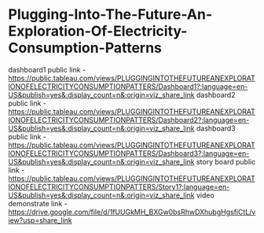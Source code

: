 # Plugging-Into-The-Future-An-Exploration-Of-Electricity-Consumption-Patterns

dashboard1 public link -https://public.tableau.com/views/PLUGGINGINTOTHEFUTUREANEXPLORATIONOFELECTRICITYCONSUMPTIONPATTERS/Dashboard1?:language=en-US&publish=yes&:display_count=n&:origin=viz_share_link
dashboard2 public link - https://public.tableau.com/views/PLUGGINGINTOTHEFUTUREANEXPLORATIONOFELECTRICITYCONSUMPTIONPATTERS/Dashboard2?:language=en-US&publish=yes&:display_count=n&:origin=viz_share_link
dashboard3 public link - https://public.tableau.com/views/PLUGGINGINTOTHEFUTUREANEXPLORATIONOFELECTRICITYCONSUMPTIONPATTERS/Dashboard3?:language=en-US&publish=yes&:display_count=n&:origin=viz_share_link
story board public link - https://public.tableau.com/views/PLUGGINGINTOTHEFUTUREANEXPLORATIONOFELECTRICITYCONSUMPTIONPATTERS/Story1?:language=en-US&publish=yes&:display_count=n&:origin=viz_share_link
video demonstrate link - https://drive.google.com/file/d/1fUUGkMH_BXGw0bsRhwDXhubgHgsfiCtL/view?usp=share_link

